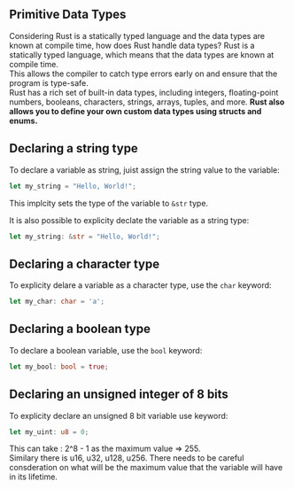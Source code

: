 ## Primitive Data Types
Considering Rust is a statically typed language and the data types are known at compile time, how does Rust handle data types?
Rust is a statically typed language, which means that the data types are known at compile time.    
This allows the compiler to catch type errors early on and ensure that the program is type-safe.    
Rust has a rich set of built-in data types, including integers, floating-point numbers, booleans, characters, strings, arrays, tuples, and more. 
**Rust also allows you to define your own custom data types using structs and enums.**


## Declaring a string type
To declare a variable as string, juist assign the string value to the variable:
```rust
let my_string = "Hello, World!";
```
This implcity sets the type of the variable to `&str` type.   

It is also possible to explicity declate the variable as a string type:
```rust
let my_string: &str = "Hello, World!";
```

## Declaring a character type
To explicity delare a variable as a character type, use the `char` keyword: 
```rust
let my_char: char = 'a';
```

## Declaring a boolean type
To declare a boolean variable, use the `bool` keyword:
```rust
let my_bool: bool = true;
```

## Declaring an unsigned integer of 8 bits
To explicity declare an unsigned 8 bit variable use keyword:
```rust
let my_uint: u8 = 0;
```
This can take : 2^8 - 1 as the maximum value => 255.   
Similary there is u16, u32, u128, u256. There needs to be careful consderation on what will be the maximum value that the variable will have in its lifetime.


